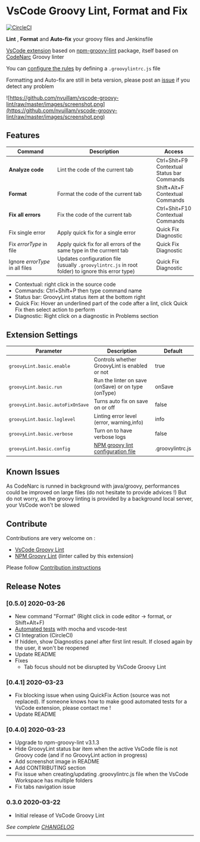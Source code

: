 # VsCode Groovy Lint, Format and Fix

[![CircleCI](https://circleci.com/gh/nvuillam/vscode-groovy-lint/tree/DevFormat.svg?style=shield)](https://circleci.com/gh/nvuillam/vscode-groovy-lint/tree/DevFormat)

**Lint** , **Format** and **Auto-fix** your groovy files and Jenkinsfile 

[VsCode extension](https://marketplace.visualstudio.com/items?itemName=NicolasVuillamy.vscode-groovy-lint) based on [npm-groovy-lint](https://github.com/nvuillam/npm-groovy-lint#README) package, itself based on [CodeNarc](https://codenarc.github.io/CodeNarc/) Groovy linter

You can [configure the rules](https://github.com/nvuillam/npm-groovy-lint#configuration) by defining a `.groovylintrc.js` file

Formatting and Auto-fix are still in beta version, please post an [issue](https://github.com/nvuillam/vscode-groovy-lint/issues) if you detect any problem

![https://github.com/nvuillam/vscode-groovy-lint/raw/master/images/screenshot.png](https://github.com/nvuillam/vscode-groovy-lint/raw/master/images/screenshot.png)

## Features

| Command                         | Description                                                                                    | Access                                                                                                   |
|---------------------------------|------------------------------------------------------------------------------------------------|----------------------------------------------------------------------------------------------------------|
| **Analyze code**                | Lint the code of the current tab                                                               | Ctrl+Shit+F9<br/>Contextual</br>Status bar<br/>Commands                                             |
| **Format**                      | Format the code of the current tab                                                             | Shift+Alt+F<br/>Contextual</br>Commands                                                           |
| **Fix all errors**              | Fix the code of the current tab                                                                | Ctrl+Shit+F10<br/>Contextual</br>Commands                                                           |
| Fix single error                | Apply quick fix for a single error                                                             | Quick Fix<br/>Diagnostic                                                                       |
| Fix _errorType_ in file         | Apply quick fix for all errors of the same type in the currrent tab                            | Quick Fix<br/>Diagnostic                                                                       |
| Ignore _errorType_ in all files | Updates configuration file<br/>(usually `.groovylintrc.js` in root folder) to ignore this error type) | Quick Fix<br/>Diagnostic                                                                       |

- Contextual: right click in the source code
- Commands: Ctrl+Shift+P then type command name
- Status bar: GroovyLint status item at the bottom right
- Quick Fix: Hover an underlined part of the code after a lint, click Quick Fix then select action to perform
- Diagnostic: Right click on a diagnostic in Problems section

## Extension Settings

| Parameter                        | Description                                                                                     | Default          |
|----------------------------------|-------------------------------------------------------------------------------------------------|------------------|
| `groovyLint.basic.enable`        | Controls whether GroovyLint is enabled or not                                                   | true             |
| `groovyLint.basic.run`           | Run the linter on save (onSave) or on type (onType)                                             | onSave           |
| `groovyLint.basic.autoFixOnSave` | Turns auto fix on save on or off                                                                | false            |
| `groovyLint.basic.loglevel`      | Linting error level (error, warning,info)                                                       | info             |
| `groovyLint.basic.verbose`       | Turn on to have verbose logs                                                                    | false            |
| `groovyLint.basic.config`        | [NPM groovy lint configuration file](https://github.com/nvuillam/npm-groovy-lint#configuration) | .groovylintrc.js |

## Known Issues

As CodeNarc is runned in background with java/groovy, performances could be improved on large files (do not hesitate to provide advices !)
But do not worry, as the groovy linting is provided by a background local server, your VsCode won't be slowed

## Contribute

Contributions are very welcome on :
- [VsCode Groovy Lint](https://github.com/nvuillam/vscode-groovy-lint)
- [NPM Groovy Lint](https://github.com/nvuillam/npm-groovy-lint) (linter called by this extension)

Please follow [Contribution instructions](https://github.com/nvuillam/vscode-groovy-lint/blob/master/CONTRIBUTING.md)

## Release Notes

### [0.5.0] 2020-03-26

- New command "Format" (Right click in code editor -> format, or Shift+Alt+F)
- [Automated tests](https://github.com/nvuillam/vscode-groovy-lint/blob/master/client/src/test/suite/extension.test.ts) with mocha and vscode-test
- CI Integration (CircleCI)
- If hidden, show Diagnostics panel after first lint result. If closed again by the user, it won't be reopened
- Update README
- Fixes 
  - Tab focus should not be disrupted by VsCode Groovy Lint

### [0.4.1] 2020-03-23

- Fix blocking issue when using QuickFix Action (source was not replaced). If someone knows how to make good automated tests for a VsCode extension, please contact me !
- Update README

### [0.4.0] 2020-03-23

- Upgrade to npm-groovy-lint v3.1.3
- Hide GroovyLint status bar item when the active VsCode file is not Groovy code (and if no GroovyLint action in progress)
- Add screenshot image in README
- Add CONTRIBUTING section
- Fix issue when creating/updating .groovylintrc.js file when the VsCode Workspace has multiple folders
- Fix tabs navigation issue

### 0.3.0 2020-03-22

- Initial release of VsCode Groovy Lint

_See complete [CHANGELOG](https://github.com/nvuillam/vscode-groovy-lint/blob/master/CHANGELOG.md)_

-----------------------------------------------------------------------------------------------------------

